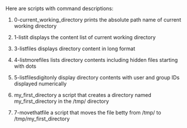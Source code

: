 Here are scripts with command descriptions:

1. 0-current_working_directory
prints the absolute path name of current working directory

2. 1-listit
displays the content list of current working directory

3. 3-listfiles
displays directory content in long format

4. 4-listmorefiles
lists directory contents including hidden files starting with dots

5. 5-listfilesdigitonly
display directory contents with user and group IDs displayed numerically

6. my_first_directory
a script that creates a directory named my_first_directory in the /tmp/ directory

7. 7-movethatfile
a script that moves the file betty from /tmp/ to /tmp/my_first_directory 
